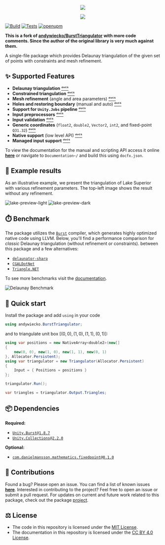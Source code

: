 
<p align="center"><img src="Documentation~/images/burst-triangulator-logo-light-mode.svg#gh-light-mode-only"/></p>
<p align="center"><img src="Documentation~/images/burst-triangulator-logo-dark-mode.svg#gh-dark-mode-only"/></p>

[![Build](https://github.com/halfvoxel/BurstTriangulator/actions/workflows/build.yml/badge.svg)](https://github.com/halfvoxel/BurstTriangulator/actions/workflows/build.yml)
[![Tests](https://github.com/halfvoxel/BurstTriangulator/actions/workflows/test.yml/badge.svg)](https://github.com/halfvoxel/BurstTriangulator/actions/workflows/test.yml)
[![openupm](https://img.shields.io/npm/v/com.andywiecko.burst.triangulator?label=openupm&registry_uri=https://package.openupm.com)](https://openupm.com/packages/com.andywiecko.burst.triangulator/)

<b>This is a fork of [andywiecko/BurstTriangulator](https://github.com/andywiecko/BurstTriangulator) with more code comments. Since the author of the original library is very much against them.</b>

A single-file package which provides Delaunay triangulation of the given set of points with constraints and mesh refinement.

## ✨ Supported Features

- **Delaunay triangulation** [ᵈᵒᶜˢ](https://andywiecko.github.io/BurstTriangulator/manual/examples/triangulation.html)
- **Constrained triangulation** [ᵈᵒᶜˢ](https://andywiecko.github.io/BurstTriangulator/manual/examples/constrained-triangulation.html)
- **Mesh refinement** (angle and area parameters) [ᵈᵒᶜˢ](https://andywiecko.github.io/BurstTriangulator/manual/examples/mesh-refinement.html)
- **Holes and restoring boundary** (manual and auto) [ᵈᵒᶜˢ](https://andywiecko.github.io/BurstTriangulator/manual/examples/holes-and-boundaries.html)
- **Support for `Unity.Jobs` pipeline** [ᵈᵒᶜˢ](https://andywiecko.github.io/BurstTriangulator/manual/advanced/input-jobs.html)
- **Input preprocessors** [ᵈᵒᶜˢ](https://andywiecko.github.io/BurstTriangulator/manual/advanced/preprocessor.html)
- **Input validation** [ᵈᵒᶜˢ](https://andywiecko.github.io/BurstTriangulator/manual/advanced/input-validation.html)
- **Generic coordinates** (`float2`, `double2`, `Vector2`, `int2`, and fixed-point `Q31.32`) [ᵈᵒᶜˢ](https://andywiecko.github.io/BurstTriangulator/manual/advanced/generic-coordinates.html)
- **Native support** (low level API) [ᵈᵒᶜˢ](https://andywiecko.github.io/BurstTriangulator/manual/advanced/unsafe-triangulator.html)
- **Managed input support** [ᵈᵒᶜˢ](https://andywiecko.github.io/BurstTriangulator/manual/advanced/input-managed.html)

To view the documentation for the manual and scripting API access it online [**here**][manual] or navigate to `Documentation~/` and build this using `docfx.json`.

## 📐 Example results

As an illustrative example, we present the triangulation of Lake Superior with various refinement parameters. The top-left image shows the result without any refinement.

![lake-preview-light](Documentation~/images/lake-preview-light.png#gh-light-mode-only)
![lake-preview-dark](Documentation~/images/lake-preview-dark.png#gh-dark-mode-only)

## ⏱️ Benchmark

The package utilizes the [`Burst`][burst] compiler, which generates highly optimized native code using LLVM.
Below, you'll find a performance comparison for *classic* Delaunay triangulation (without refinement or constraints).
between this package and a few alternatives:

- [`delaunator-sharp`][delaunator-sharp]
- [`CGALDotNet`][cgaldotnet]
- [`Triangle.NET`][triangle-net]

To see more benchmarks visit the [documentation][benchmark].

![Delaunay Benchmark](Documentation~/images/benchmark.png)

## 🚀 Quick start

Install the package and add `using` in your code

```csharp
using andywiecko.BurstTriangulator;
```

and to triangulate unit box $[(0, 0), (1, 0), (1, 1), (0, 1)]$:

```csharp
using var positions = new NativeArray<double2>(new[]
{
    new(0, 0), new(1, 0), new(1, 1), new(0, 1)
}, Allocator.Persistent);
using var triangulator = new Triangulator(Allocator.Persistent)
{
    Input = { Positions = positions }
};

triangulator.Run();

var triangles = triangulator.Output.Triangles;
```

## 📦 Dependencies

**Required:**

- [`Unity.Burst@1.8.7`][burst]
- [`Unity.Collections@2.2.0`][collections]

**Optional:**

- [`com.danielmansson.mathematics.fixedpoint@0.1.0`][fixedpoint]

## 🤝 Contributions

Found a bug? Please open an issue. You can find a list of known issues [**here**][issues]. Interested in contributing to the project? Feel free to open an issue or submit a pull request. For updates on current and future work related to this package, check out the package [project].

## ⚖️ License

- The code in this repository is licensed under the [MIT License](https://github.com/andywiecko/BurstTriangulator/blob/main/LICENSE.md).
- The documentation in this repository is licensed under the [CC BY 4.0 License](https://github.com/andywiecko/BurstTriangulator/blob/main/Documentation~/LICENSE.md).

[manual]: https://andywiecko.github.io/BurstTriangulator
[issues]: https://github.com/halfvoxel/BurstTriangulator/manual/known-issues.html
[benchmark]: https://github.com/halfvoxel/BurstTriangulator/manual/benchmark.html
[project]: https://github.com/halfvoxel/BurstTriangulator/projects
[burst]: https://docs.unity3d.com/Packages/com.unity.burst@1.8/
[delaunator-sharp]: https://github.com/nol1fe/delaunator-sharp/
[cgaldotnet]: https://github.com/Scrawk/CGALDotNet
[triangle-net]: https://github.com/wo80/Triangle.NET
[collections]: https://docs.unity3d.com/Packages/com.unity.collections@2.2
[fixedpoint]: https://github.com/danielmansson/Unity.Mathematics.FixedPoint
